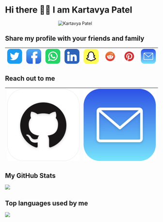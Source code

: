 <!--
### Hi there 👋
**patelka2211/patelka2211** is a ✨ _special_ ✨ repository because its `README.md` (this file) appears on your GitHub profile.

Here are some ideas to get you started:

- 🔭 I’m currently working on ...
- 🌱 I’m currently learning ...
- 👯 I’m looking to collaborate on ...
- 🤔 I’m looking for help with ...
- 💬 Ask me about ...
- 📫 How to reach me: ...
- 😄 Pronouns: ...
- ⚡ Fun fact: ...
-->
<!-- |Facebook|Whatsapp| -->

<!-- ||Share with your friends and family| -->

# Hi there 👋🏻 I am Kartavya Patel

<div style=" display: flex; flex-direction: column; align-items: center;"><img style="width: 16vw;" src="https://avatars.githubusercontent.com/u/82671701" alt="Kartavya Patel"></div>

## Share my profile with your friends and family

| [![](./svgs/twtr.svg)](https://twitter.com/intent/tweet?text=Check%20out%20Kartavya%20Patel's%20GitHub%20profile&url=https%3A%2F%2Fgithub.com%2Fpatelka2211&hashtags=KP "Share on Twitter") | [![](./svgs/fb.svg)](https://www.facebook.com/sharer/sharer.php?t=Check%20out%20Kartavya%20Patel's%20GitHub%20profile&u=https%3A%2F%2Fgithub.com%2Fpatelka2211 "Share on Facebook") | [![](./svgs/wa.svg)](https://api.whatsapp.com/send?text=Check%20out%20Kartavya%20Patel's%20GitHub%20profile%0Ahttps%3A%2F%2Fgithub.com%2Fpatelka2211 "Share on WhatsApp") | [![](./svgs/lnkdn.svg)](https://www.linkedin.com/cws/share?url=Check%20out%20Kartavya%20Patel's%20GitHub%20profile%0Ahttps%3A%2F%2Fgithub.com%2Fpatelka2211 "Share on LinkedIn") | [![](./svgs/snpcht.svg)](https://snapchat.com/scan?attachmentUrl=https%3A%2F%2Fgithub.com%2Fpatelka2211 "Share on Snapchat") | [![](./svgs/rdt.svg)](https://reddit.com/submit?title=Check%20out%20Kartavya%20Patel's%20GitHub%20profile&url=https%3A%2F%2Fgithub.com%2Fpatelka2211 "Share on Reddit") | [![](./svgs/pntrst.svg)](https://www.pinterest.com/pin/create/button/?description=Check%20out%20Kartavya%20Patel's%20GitHub%20profile&url=https%3A%2F%2Fgithub.com%2Fpatelka2211&media=https://avatars.githubusercontent.com/u/82671701&method=button "Share on Pinterest") | [![](./svgs/mail.svg)](mailto:?subject=Check%20out%20Kartavya%20Patel's%20GitHub%20profile&body=https%3A%2F%2Fgithub.com%2Fpatelka2211 "Share on Mail") |
| :-----------------------------------------------------------------------------------------------------------------------------------------------------------------------------------------: | :---------------------------------------------------------------------------------------------------------------------------------------------------------------------------------: | :-----------------------------------------------------------------------------------------------------------------------------------------------------------------------: | :------------------------------------------------------------------------------------------------------------------------------------------------------------------------------: | :--------------------------------------------------------------------------------------------------------------------------: | :---------------------------------------------------------------------------------------------------------------------------------------------------------------------: | :-------------------------------------------------------------------------------------------------------------------------------------------------------------------------------------------------------------------------------------------------------------------------: | ------------------------------------------------------------------------------------------------------------------------------------------------------- |

## Reach out to me

| [![](./svgs/gh.svg)](https://www.github.com/patelka2211 "Kartavya Patel no GitHub") | [![](./svgs/mail.svg)](mailto:patelka2211@gmail.com "Mail to Kartavya Patel") |
| :---------------------------------------------------------------------------------: | :---------------------------------------------------------------------------: |

## My GitHub Stats

[![](https://github-readme-stats.vercel.app/api?username=patelka2211)](https://github.com/patelka2211)

## Top languages used by me

[![](https://github-readme-stats.vercel.app/api/top-langs/?username=patelka2211&layout=compact)](https://github.com/patelka2211)
